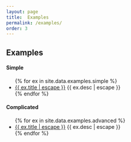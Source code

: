 ```yaml
---
layout: page
title:  Examples
permalink: /examples/
order: 3
---
```


## Examples

#### Simple

<ul>
{% for ex in site.data.examples.simple %}
  <li>
      <a href="/bindery/example-viewer/#{{ ex.id }}">{{ ex.title | escape }}</a>
      <!-- <a href="https://github.com/evnbr/bindery/tree/master/docs/{{ ex.id }}">Source</a> -->
      {{ ex.desc | escape }}
  </li>
{% endfor %}
</ul>

#### Complicated

<ul>
{% for ex in site.data.examples.advanced %}
  <li>
      <a href="/bindery/example-viewer/#{{ ex.id }}">{{ ex.title | escape }}</a>
      <!-- <a href="https://github.com/evnbr/bindery/tree/master/docs/{{ ex.id }}">Source</a> -->
      {{ ex.desc | escape }}
  </li>
{% endfor %}
</ul>

<!-- #### Simple

- [Load remote content](#) ([Source](#))
- [Set page size](#) ([Source](#))
- [Customize running headers](#) ([Source](#))
- [Use spreads and bleed](#)
- [Turn `<a>` tags into <span class="sc">url</span>s as footnotes](https://github.com/evnbr/bindery/tree/master/example)
- [Turn your `<nav>` into a table of contents](#)

#### Advanced

- [Dynamic background color](https://github.com/evnbr/bindery/tree/master/example)
- [Type that starts out big and gets smaller](https://github.com/evnbr/bindery/tree/master/example) (à la [Irma Boom](http://www.nytimes.com/2007/03/18/style/18iht-DESIGN19.4945906.html))
- [Fore-edge printing](https://github.com/evnbr/bindery/tree/master/example)
- [Convert a video into a flipbook](https://github.com/evnbr/bindery/tree/master/example) -->
